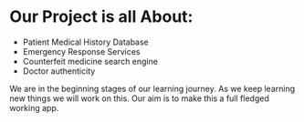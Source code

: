 # Our Project is all About:
<ul>  
  <li> Patient Medical History Database </li>
  <li> Emergency Response Services </li>
  <li> Counterfeit medicine search engine </li>
  <li> Doctor authenticity </li>
</ul>

<p>We are in the beginning stages of our learning journey. As we keep learning new things we will work on this. Our aim is to make this a full fledged working app.</p>

